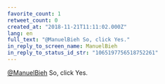 ```yaml
---
favorite_count: 1
retweet_count: 0
created_at: "2018-11-21T11:11:02.000Z"
lang: en
full_text: "@ManuelBieh So, click Yes."
in_reply_to_screen_name: ManuelBieh
in_reply_to_status_id_str: "1065197756518752261"
---
```


[@ManuelBieh](https://twitter.com/ManuelBieh) So, click Yes.
